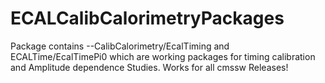 # ECALCalibCalorimetryPackages
Package contains --CalibCalorimetry/EcalTiming and ECALTime/EcalTimePi0 which are working packages for timing calibration and Amplitude  dependence Studies. Works for all cmssw Releases! 
